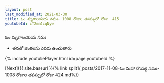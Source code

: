 ```yaml
---
layout: post
last_modified_at: 2021-03-30
title: ఓం మృగాలయయ నమః- 1008 రోజుల తపస్సులో రోజు  415
youtubeId: cT2mn4cqNyw
---
```

 
 
 ఓం మృగాలయయ నమః  
 
 -  తనతో జింకలను ఎవరు ఉంచుతారు 
 
  
 
  
 
 
 
 
 
 


{% include youtubePlayer.html id=page.youtubeId %}
 
[Next]({{ site.baseurl }}{% link  split1/_posts/2017-11-08-ఓం మహా రొయ్య నమః- 1008 రోజుల తపస్సులో రోజు  424.md%})
 
